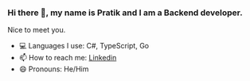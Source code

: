 ### Hi there 👋, my name is Pratik and I am a Backend developer. 
Nice to meet you.

- 💻 Languages I use: C#, TypeScript, Go
- 📫 How to reach me: [Linkedin](https://www.linkedin.com/in/magarpratik/)
- 😄 Pronouns: He/Him

<!--
**magarpratik/magarpratik** is a ✨ _special_ ✨ repository because its `README.md` (this file) appears on your GitHub profile.

Here are some ideas to get you started:

- 🔭 I’m currently working on ...
- 👯 I’m looking to collaborate on ...
- 🤔 I’m looking for help with ...
- 💬 Ask me about ...
- ⚡ Fun fact: ...
-->
